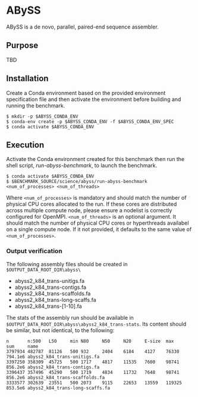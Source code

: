 # ABySS

ABySS is a de novo, parallel, paired-end sequence assembler.

## Purpose
TBD

## Installation

Create a Conda environment based on the provided environment specification file and then activate the environment before building and running the benchmark. 

```
$ mkdir -p $ABYSS_CONDA_ENV
$ conda-env create -p $ABYSS_CONDA_ENV -f $ABYSS_CONDA_ENV_SPEC
$ conda activate $ABYSS_CONDA_ENV
```

## Execution

Activate the Conda environment created for this benchmark then run the shell script, *run-abyss-benchmark*, to launch the benchmark.

```
$ conda activate $ABYSS_CONDA_ENV
$ $BENCHMARK_SOURCE/science/abyss/run-abyss-benchmark <num_of_processes> <num_of_threads>
```

Where ```<num_of_processes>``` is mandatory and should match the number of physical CPU cores allocated to the run.  If these cores are distributed across multiple compute node, please ensure a nodelist is correctly configured for OpenMPI.  ```<num_of_threads>``` is an optional argument.  It should match the number of physical CPU cores or hyperthreads availabel on a single compute node.  If it not provided, it defaults to the same value of ```<num_of_processes>```.

### Output verification

The following assembly files should be created in ```$OUTPUT_DATA_ROOT_DIR\abyss\```

* abyss2_k84_trans-unitigs.fa
* abyss2_k84_trans-contigs.fa
* abyss2_k84_trans-scaffolds.fa
* abyss2_k84_trans-long-scaffs.fa
* abyss2_k84_trans-[1-10].fa

The stats of the assembly run should be available in ```$OUTPUT_DATA_ROOT_DIR\abyss\abyss2_k84_trans-stats```.  Its content should be similar, but not identical, to the following:

```
n	    n:500	L50	    min N80     N50	    N20	    E-size	max	    sum	    name
3797934	482787	81126	500	932	    2404	6184	4127	76330	794.1e6	abyss2_k84_trans-unitigs.fa
3397250	358309	45725	500	1717	4817	11535	7600	98741	856.2e6	abyss2_k84_trans-contigs.fa
3396437	357496	45290	500	1719	4834	11732	7648	98741	856.2e6	abyss2_k84_trans-scaffolds.fa
3333577	302639	23551	500	2073	9115	22653	13559	119325	853.5e6	abyss2_k84_trans-long-scaffs.fa
```

